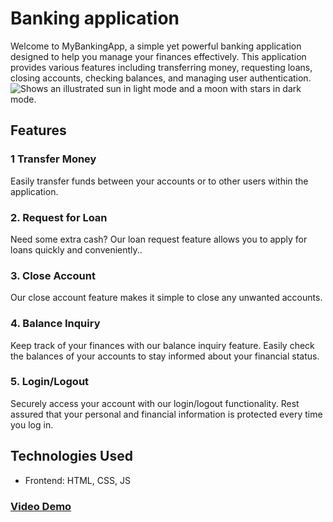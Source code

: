 # Banking application 
Welcome to MyBankingApp, a simple yet powerful banking application designed to help you manage your finances effectively. This application provides various features including transferring money, requesting loans, closing accounts, checking balances, and managing user authentication.
<picture>
  <img alt="Shows an illustrated sun in light mode and a moon with stars in dark mode." src="https://lh3.googleusercontent.com/u/0/drive-viewer/AKGpihYL0pKvF0sJhjdas3gthvSSBtdryhIrU-9k8dOr386utdQ6oHyB4AixrstR--eHnZtHm3i9FVU3h20G51u4W99n94uwZb2JSug=w1921-h1004-rw-v1">
</picture>
## Features

### 1 Transfer Money
Easily transfer funds between your accounts or to other users within the application. 

### 2. Request for Loan
Need some extra cash? Our loan request feature allows you to apply for loans quickly and conveniently..

### 3. Close Account
Our close account feature makes it simple to close any unwanted accounts.

### 4. Balance Inquiry
Keep track of your finances with our balance inquiry feature. Easily check the balances of your accounts to stay informed about your financial status.

### 5. Login/Logout
Securely access your account with our login/logout functionality. Rest assured that your personal and financial information is protected every time you log in.

## Technologies Used
- Frontend: HTML, CSS, JS

### [Video Demo ](https://drive.google.com/file/d/1Am7GmJHQW9t_SRb8LAIKxphWfrZZHdZD/view?usp=sharing)


